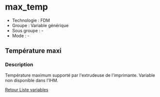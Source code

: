 # max_temp

* Technologie : FDM
* Groupe : Variable générique
* Sous groupe : -
* Mode : -

## Température maxi

### Description

Température maximum supporté par l'extrudeuse de l'imprimante.
Variable non disponible dans l'IHM.

[Retour Liste variables](variable_list.md)

